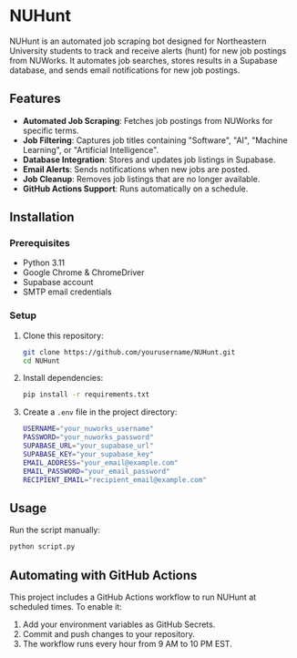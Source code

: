 # NUHunt

NUHunt is an automated job scraping bot designed for Northeastern University students to track and receive alerts (hunt) for new job postings from NUWorks. It automates job searches, stores results in a Supabase database, and sends email notifications for new job postings.

## Features
- **Automated Job Scraping**: Fetches job postings from NUWorks for specific terms.
- **Job Filtering**: Captures job titles containing "Software", "AI", "Machine Learning", or "Artificial Intelligence".
- **Database Integration**: Stores and updates job listings in Supabase.
- **Email Alerts**: Sends notifications when new jobs are posted.
- **Job Cleanup**: Removes job listings that are no longer available.
- **GitHub Actions Support**: Runs automatically on a schedule.

## Installation
### Prerequisites
- Python 3.11
- Google Chrome & ChromeDriver
- Supabase account
- SMTP email credentials

### Setup
1. Clone this repository:
   ```sh
   git clone https://github.com/yourusername/NUHunt.git
   cd NUHunt
   ```
2. Install dependencies:
   ```sh
   pip install -r requirements.txt
   ```
3. Create a `.env` file in the project directory:
   ```sh
   USERNAME="your_nuworks_username"
   PASSWORD="your_nuworks_password"
   SUPABASE_URL="your_supabase_url"
   SUPABASE_KEY="your_supabase_key"
   EMAIL_ADDRESS="your_email@example.com"
   EMAIL_PASSWORD="your_email_password"
   RECIPIENT_EMAIL="recipient_email@example.com"
   ```

## Usage
Run the script manually:
```sh
python script.py
```

## Automating with GitHub Actions
This project includes a GitHub Actions workflow to run NUHunt at scheduled times.
To enable it:
1. Add your environment variables as GitHub Secrets.
2. Commit and push changes to your repository.
3. The workflow runs every hour from 9 AM to 10 PM EST.
